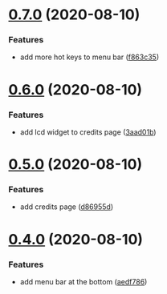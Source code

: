 # [0.7.0](https://github.com/rajasegar/ember-cli-next/compare/v0.6.0...v0.7.0) (2020-08-10)


### Features

* add more hot keys to menu bar ([f863c35](https://github.com/rajasegar/ember-cli-next/commit/f863c356654c396f5f5d405e555d08954a7f2539))

# [0.6.0](https://github.com/rajasegar/ember-cli-next/compare/v0.5.0...v0.6.0) (2020-08-10)


### Features

* add lcd widget to credits page ([3aad01b](https://github.com/rajasegar/ember-cli-next/commit/3aad01b80846e677301b8540ecb3bd9d0368d805))

# [0.5.0](https://github.com/rajasegar/ember-cli-next/compare/v0.4.0...v0.5.0) (2020-08-10)


### Features

* add credits page ([d86955d](https://github.com/rajasegar/ember-cli-next/commit/d86955d27bed1cb3b2463a5b765a35580c20c136))

# [0.4.0](https://github.com/rajasegar/ember-cli-next/compare/v0.3.1...v0.4.0) (2020-08-10)


### Features

* add menu bar at the bottom ([aedf786](https://github.com/rajasegar/ember-cli-next/commit/aedf786c8793614ce3f117959f7b0f37c0b73855))

